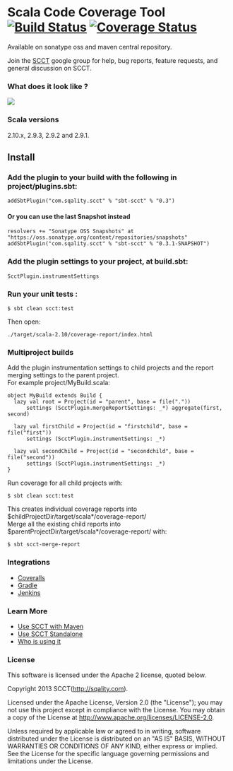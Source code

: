 Scala Code Coverage Tool [![Build Status](https://travis-ci.org/sqality/scct.png?branch=master)](https://travis-ci.org/sqality/scct) [![Coverage Status](https://coveralls.io/repos/SCCT/scct/badge.png?branch=master)](https://coveralls.io/r/SCCT/scct?branch=master)
=====================================================================================================================================================================================================================================

Available on sonatype oss and maven central repository.

Join the [SCCT](http://groups.google.com/group/scala-code-coverage-tool)
google group for help, bug reports, feature requests, and general
discussion on SCCT.

### What does it look like ?

![](http://sqality.github.io/scct/screenshot.png)

### Scala versions

2.10.x, 2.9.3, 2.9.2 and 2.9.1.

Install
-------

### Add the plugin to your build with the following in project/plugins.sbt:

    addSbtPlugin("com.sqality.scct" % "sbt-scct" % "0.3")

#### Or you can use the last Snapshot instead

    resolvers += "Sonatype OSS Snapshots" at "https://oss.sonatype.org/content/repositories/snapshots"
    addSbtPlugin("com.sqality.scct" % "sbt-scct" % "0.3.1-SNAPSHOT")

### Add the plugin settings to your project, at build.sbt:

    ScctPlugin.instrumentSettings

### Run your unit tests :

    $ sbt clean scct:test

Then open:

    ./target/scala-2.10/coverage-report/index.html

### Multiproject builds

Add the plugin instrumentation settings to child projects and the report
merging settings to the parent project.\
For example project/MyBuild.scala:

    object MyBuild extends Build {
      lazy val root = Project(id = "parent", base = file("."))
          settings (ScctPlugin.mergeReportSettings: _*) aggregate(first, second)

      lazy val firstChild = Project(id = "firstchild", base = file("first"))
          settings (ScctPlugin.instrumentSettings: _*)

      lazy val secondChild = Project(id = "secondchild", base = file("second"))
          settings (ScctPlugin.instrumentSettings: _*)
    }

Run coverage for all child projects with:

    $ sbt clean scct:test

This creates individual coverage reports into
\$childProjectDir/target/scala*<ver>/coverage-report/\
Merge all the existing child reports into
\$parentProjectDir/target/scala*<ver>/coverage-report/ with:

    $ sbt scct-merge-report


### Integrations
- [Coveralls](https://github.com/theon/xsbt-coveralls-plugin)
- [Gradle](https://github.com/sqality/gradle-scct)
- [Jenkins](https://github.com/sqality/scct/wiki/Jenkins)

### Learn More
- [Use SCCT with Maven](https://github.com/sqality/scct/wiki/Maven)
- [Use SCCT Standalone](https://github.com/sqality/scct/wiki/Standalone)
- [Who is using it](https://github.com/sqality/scct/wiki/Who-is-using-it)


### License

This software is licensed under the Apache 2 license, quoted below.

Copyright 2013 SCCT(http://sqality.com).

Licensed under the Apache License, Version 2.0 (the "License"); you may not use this project except in compliance with the License. You may obtain a copy of the License at http://www.apache.org/licenses/LICENSE-2.0.

Unless required by applicable law or agreed to in writing, software distributed under the License is distributed on an "AS IS" BASIS, WITHOUT WARRANTIES OR CONDITIONS OF ANY KIND, either express or implied. See the License for the specific language governing permissions and limitations under the License.
